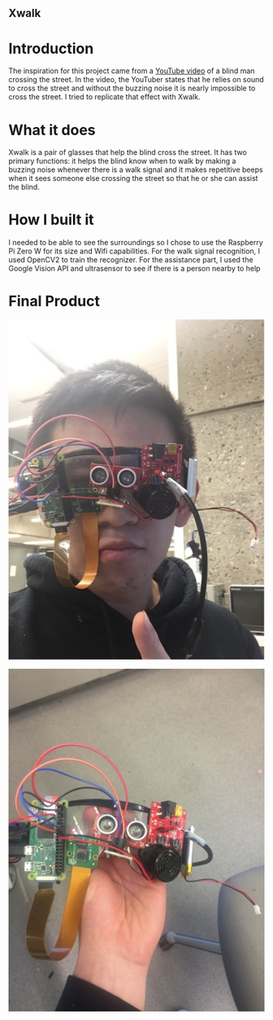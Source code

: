 ## Xwalk

# Introduction 
The inspiration for this project came from a [YouTube video](https://www.youtube.com/watch?v=48DqdwzftnQ) of a 
blind man crossing the street. In the video, the YouTuber states
that he relies on sound to cross the street and without the buzzing noise 
it is nearly impossible to cross the street. I tried to replicate that 
effect with Xwalk.

# What it does
Xwalk is a pair of glasses that help the blind cross the street. It has two primary functions: it helps the blind know when to walk by making a buzzing noise whenever there is a walk signal and it makes repetitive beeps when it sees someone else crossing the street so that he or she can assist the blind.

# How I built it
I needed to be able to see the surroundings so I chose to use the Raspberry Pi Zero W for its size and Wifi capabilities. For the walk signal recognition, I used OpenCV2 to train the recognizer. For the assistance part, I used the Google Vision API and ultrasensor to see if there is a person nearby to help

# Final Product 
<p align="center"> 
<img src="selfie.png">
</p>
<p align="center">
<img src="glasses.png">
</p>

